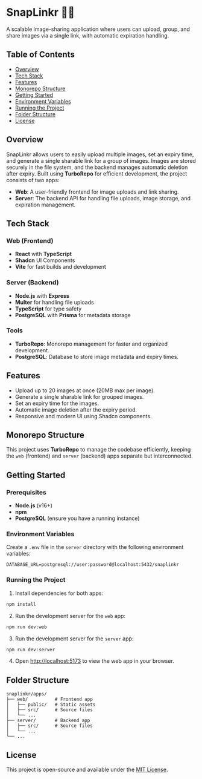 # SnapLinkr 📸🔗

A scalable image-sharing application where users can upload, group, and share images via a single link, with automatic expiration handling.

## Table of Contents
- [Overview](#overview)
- [Tech Stack](#tech-stack)
- [Features](#features)
- [Monorepo Structure](#monorepo-structure)
- [Getting Started](#getting-started)
- [Environment Variables](#environment-variables)
- [Running the Project](#running-the-project)
- [Folder Structure](#folder-structure)
- [License](#license)

## Overview
SnapLinkr allows users to easily upload multiple images, set an expiry time, and generate a single sharable link for a group of images. Images are stored securely in the file system, and the backend manages automatic deletion after expiry. Built using **TurboRepo** for efficient development, the project consists of two apps:
- **Web**: A user-friendly frontend for image uploads and link sharing.
- **Server**: The backend API for handling file uploads, image storage, and expiration management.

## Tech Stack

### Web (Frontend)
- **React** with **TypeScript**
- **Shadcn** UI Components
- **Vite** for fast builds and development

### Server (Backend)
- **Node.js** with **Express**
- **Multer** for handling file uploads
- **TypeScript** for type safety
- **PostgreSQL** with **Prisma** for metadata storage

### Tools
- **TurboRepo**: Monorepo management for faster and organized development.
- **PostgreSQL**: Database to store image metadata and expiry times.

## Features
- Upload up to 20 images at once (20MB max per image).
- Generate a single sharable link for grouped images.
- Set an expiry time for the images.
- Automatic image deletion after the expiry period.
- Responsive and modern UI using Shadcn components.

## Monorepo Structure
This project uses **TurboRepo** to manage the codebase efficiently, keeping the `web` (frontend) and `server` (backend) apps separate but interconnected.

## Getting Started

### Prerequisites
- **Node.js** (v16+)
- **npm**
- **PostgreSQL** (ensure you have a running instance)

### Environment Variables
Create a `.env` file in the `server` directory with the following environment variables:
```env
DATABASE_URL=postgresql://user:password@localhost:5432/snaplinkr
```

### Running the Project
1. Install dependencies for both apps:
```bash
npm install
```

2. Run the development server for the `web` app:
```bash
npm run dev:web
```

3. Run the development server for the `server` app:
```bash
npm run dev:server
```

4. Open [http://localhost:5173](http://localhost:5173) to view the web app in your browser.

## Folder Structure
```
snaplinkr/apps/
├── web/          # Frontend app
│   ├── public/   # Static assets
│   ├── src/      # Source files
│   └── ...
├── server/       # Backend app
│   ├── src/      # Source files
│   └── ...
└── ...
```

## License
This project is open-source and available under the [MIT License](LICENSE).